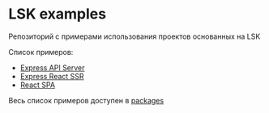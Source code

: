 # LSK examples

Репозиторий с примерами использования проектов основанных на LSK

Список примеров:
* [Express API Server](https://github.com/lskjs/examples/tree/main/packages/express-api-server)
* [Express React SSR](https://github.com/lskjs/examples/tree/main/packages/express-react-ssr)
* [React SPA](https://github.com/lskjs/examples/tree/main/packages/react-spa)

Весь список примеров доступен в [packages](https://github.com/lskjs/examples/tree/main/packages)
